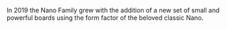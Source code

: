 In 2019 the Nano Family grew with the addition of a new set of small and powerful boards using the form factor of the beloved classic Nano.
